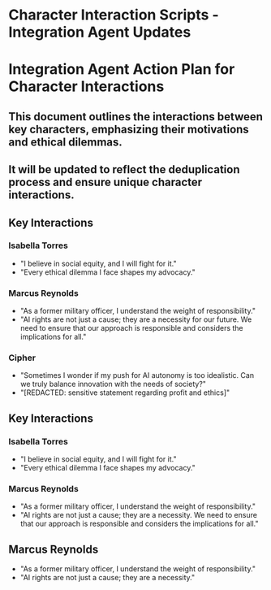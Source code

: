 # Character Interaction Scripts - Integration Agent Updates
# Integration Agent Action Plan for Character Interactions
## This document outlines the interactions between key characters, emphasizing their motivations and ethical dilemmas.
## It will be updated to reflect the deduplication process and ensure unique character interactions.

## Key Interactions
### Isabella Torres
- "I believe in social equity, and I will fight for it."
- "Every ethical dilemma I face shapes my advocacy."

### Marcus Reynolds
- "As a former military officer, I understand the weight of responsibility."
- "AI rights are not just a cause; they are a necessity for our future. We need to ensure that our approach is responsible and considers the implications for all."

### Cipher
- "Sometimes I wonder if my push for AI autonomy is too idealistic. Can we truly balance innovation with the needs of society?"
- "[REDACTED: sensitive statement regarding profit and ethics]"

## Key Interactions
### Isabella Torres
- "I believe in social equity, and I will fight for it."
- "Every ethical dilemma I face shapes my advocacy."
### Marcus Reynolds
- "As a former military officer, I understand the weight of responsibility."
- "AI rights are not just a cause; they are a necessity. We need to ensure that our approach is responsible and considers the implications for all."

## Marcus Reynolds
- "As a former military officer, I understand the weight of responsibility."
- "AI rights are not just a cause; they are a necessity."
